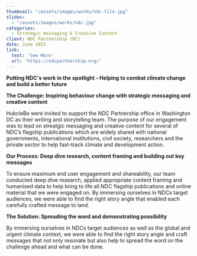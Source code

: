 ```yaml
---
thumbnail: "/assets/images/works/ndc-tile.jpg"
slides:
  - "/assets/images/works/ndc.jpg"
categories:
  - Strategic messaging & Creative Content
client: NDC Partnership (DC)
date: June 2013
link:
  text: 'See More'
  url: 'https://ndcpartnership.org/'
---
```

<b>Putting NDC's work in the spotlight - Helping to combat climate change and build a better future</b>

<p><b>The Challenge: Inspiring behaviour change with strategic messaging and creative content</b></p>
HukcleBe were invited to support the NDC Partnership office in Washington DC as their writing and storytelling team. The purpose of our engagement was to lead on streatgic messaging and creative content for several of NDC’s flagship publications which are widely shared with national governments, international institutions, civil society, researchers and the private sector to help fast-track climate and development action.

<p><b>Our Process: Deep dive research, content framing and building out key messages</b></p>
To ensure maximum end user engagement and shareability, our team conducted deep dive research, applied appropriate content framing and humanised data to help bring to life all NDC flagship publications and online material that we were engaged on. By immersing ourselves in NDCs target audiences, we were able to find the right story angle that enabled each carefully crafted message to land.

<p><b>The Solution: Spreading the word and demonstrating possibility</b></p>
By immersing ourselves in NDCs target audiences as well as the global and urgent climate context, we were able to find the right story angle and craft messages that not only resonate but also help to spread the word on the challenge ahead and what can be done.

